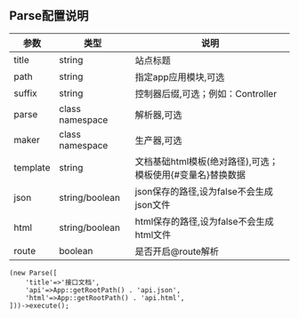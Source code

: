 ## Parse配置说明

参数 | 类型 | 说明
--- | --- | ---
title | string | 站点标题
path | string | 指定app应用模块,可选
suffix | string | 控制器后缀,可选；例如：Controller
parse | class namespace | 解析器,可选
maker | class namespace | 生产器,可选
template | string | 文档基础html模板(绝对路径),可选；模板使用{#变量名}替换数据
json | string/boolean | json保存的路径,设为false不会生成json文件
html | string/boolean | html保存的路径,设为false不会生成html文件
route | boolean | 是否开启@route解析

```
(new Parse([
    'title'=>'接口文档',
    'api'=>App::getRootPath() . 'api.json',
    'html'=>App::getRootPath() . 'api.html',
]))->execute();
```
